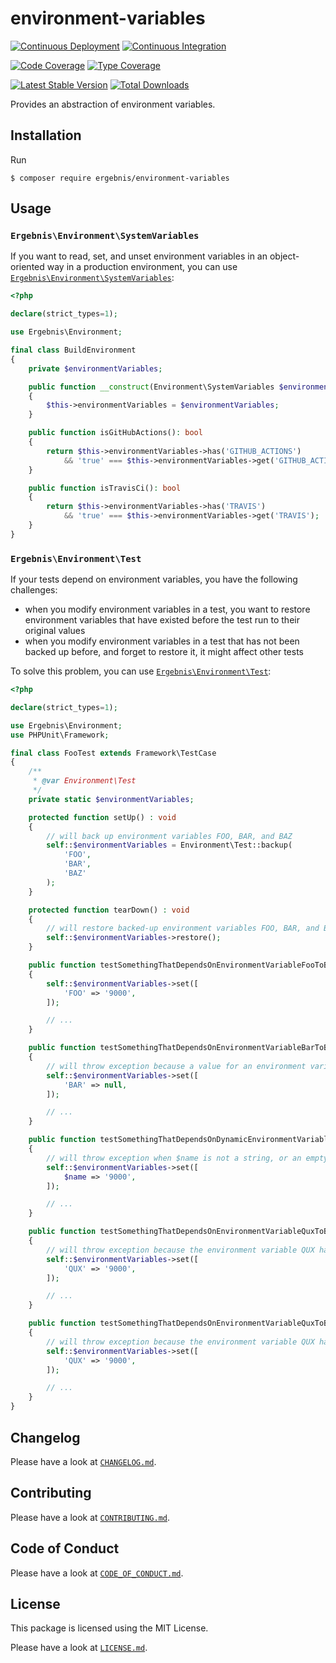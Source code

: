 # environment-variables

[![Continuous Deployment](https://github.com/ergebnis/environment-variables/workflows/Continuous%20Deployment/badge.svg)](https://github.com/ergebnis/environment-variables/actions)
[![Continuous Integration](https://github.com/ergebnis/environment-variables/workflows/Continuous%20Integration/badge.svg)](https://github.com/ergebnis/environment-variables/actions)

[![Code Coverage](https://codecov.io/gh/ergebnis/environment-variables/branch/master/graph/badge.svg)](https://codecov.io/gh/ergebnis/environment-variables)
[![Type Coverage](https://shepherd.dev/github/ergebnis/environment-variables/coverage.svg)](https://shepherd.dev/github/ergebnis/environment-variables)

[![Latest Stable Version](https://poser.pugx.org/ergebnis/environment-variables/v/stable)](https://packagist.org/packages/ergebnis/environment-variables)
[![Total Downloads](https://poser.pugx.org/ergebnis/environment-variables/downloads)](https://packagist.org/packages/ergebnis/environment-variables)

Provides an abstraction of environment variables.

## Installation

Run

```
$ composer require ergebnis/environment-variables
```

## Usage

### `Ergebnis\Environment\SystemVariables`

If you want to read, set, and unset environment variables in an object-oriented way in a production environment, you can use [`Ergebnis\Environment\SystemVariables`](src/SystemVariables.php):

```php
<?php

declare(strict_types=1);

use Ergebnis\Environment;

final class BuildEnvironment
{
    private $environmentVariables;

    public function __construct(Environment\SystemVariables $environmentVariables)
    {
        $this->environmentVariables = $environmentVariables;
    }

    public function isGitHubActions(): bool
    {
        return $this->environmentVariables->has('GITHUB_ACTIONS')
            && 'true' === $this->environmentVariables->get('GITHUB_ACTIONS');
    }

    public function isTravisCi(): bool
    {
        return $this->environmentVariables->has('TRAVIS')
            && 'true' === $this->environmentVariables->get('TRAVIS');
    }
}
```

### `Ergebnis\Environment\Test`

If your tests depend on environment variables, you have the following challenges:

- when you modify environment variables in a test, you want to restore environment variables that have existed before the test run to their original values
- when you modify environment variables in a test that has not been backed up before, and forget to restore it, it might affect other tests

To solve this problem, you can use [`Ergebnis\Environment\Test`](src/Test.php):

```php
<?php

declare(strict_types=1);

use Ergebnis\Environment;
use PHPUnit\Framework;

final class FooTest extends Framework\TestCase
{
    /**
     * @var Environment\Test
     */
    private static $environmentVariables;

    protected function setUp() : void
    {
        // will back up environment variables FOO, BAR, and BAZ
        self::$environmentVariables = Environment\Test::backup(
            'FOO',
            'BAR',
            'BAZ'
        );
    }

    protected function tearDown() : void
    {
        // will restore backed-up environment variables FOO, BAR, and BAZ to their initial state
        self::$environmentVariables->restore();
    }

    public function testSomethingThatDependsOnEnvironmentVariableFooToBeSet(): void
    {
        self::$environmentVariables->set([
            'FOO' => '9000',
        ]);

        // ...
    }

    public function testSomethingThatDependsOnEnvironmentVariableBarToBeSet(): void
    {
        // will throw exception because a value for an environment variable needs to be a string or false
        self::$environmentVariables->set([
            'BAR' => null,
        ]);

        // ...
    }

    public function testSomethingThatDependsOnDynamicEnvironmentVariableToBeSet(): void
    {
        // will throw exception when $name is not a string, or an empty string, or an untrimmed string
        self::$environmentVariables->set([
            $name => '9000',
        ]);

        // ...
    }

    public function testSomethingThatDependsOnEnvironmentVariableQuxToBeSet(): void
    {
        // will throw exception because the environment variable QUX has not been backed up
        self::$environmentVariables->set([
            'QUX' => '9000',
        ]);

        // ...
    }

    public function testSomethingThatDependsOnEnvironmentVariableQuxToBeSet(): void
    {
        // will throw exception because the environment variable QUX has not been backed up
        self::$environmentVariables->set([
            'QUX' => '9000',
        ]);

        // ...
    }
}
```

## Changelog

Please have a look at [`CHANGELOG.md`](CHANGELOG.md).

## Contributing

Please have a look at [`CONTRIBUTING.md`](.github/CONTRIBUTING.md).

## Code of Conduct

Please have a look at [`CODE_OF_CONDUCT.md`](https://github.com/ergebnis/.github/blob/master/CODE_OF_CONDUCT.md).

## License

This package is licensed using the MIT License.

Please have a look at [`LICENSE.md`](LICENSE.md).
